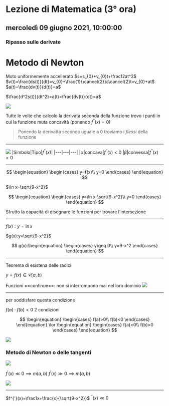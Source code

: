 # Lezione di Matematica (3° ora)

## mercoledì 09 giugno 2021, 10:00:00

### Ripasso sulle derivate

# Metodo di Newton

Moto uniformemente accellerato
$s=s_{0}+v_{0}t+\frac12at^2$
$v(t)=\frac{ds(t)}{dt}=v_{0}+\frac{1}{\cancel{2}}a\cancel{2}t=v_{0}+at$
$a(t)=\frac{dv(t)}{d(t)}=a$

$\frac{d^2s(t)}{dt^2}=a(t)=\frac{dv(t)}{dt}=a$

![](https://i.imgur.com/y9XS6zO.jpg)




Tutte le volte che calcolo la derivata seconda della funzione trovo i punti in cui la funzione muta concavità (ponendo $f^{''}(x)=0$)

> Ponendo la derivatta seconda uguale a $0$ troviamo i $flessi$ della funzione

---

![](https://i.imgur.com/AKTF4Ij.jpg)
|Simbolo|Tipo|$f^{''}(x)$|
|---|---|---|
|$\alpha$|concava|$f^{''}(x)<0$
|$\beta$|convessa|$f^{''}(x)>0$


---



$$
\begin{equation}
\begin{cases}
y=f(x)\\
y=0
\end{cases}
\end{equation}
$$

$\ln x=\sqrt{9-x^2}$

$$
\begin{equation}
\begin{cases}
y=\ln x-\sqrt{9-x^2}\\
y=0
\end{cases}
\end{equation}
$$

Sfrutto la capacità di disegnare  le funzioni per trovare l'intersezione


---
$f(x):y=\ln x$

$g(x):y=\sqrt{9-x^2}$

$$
g(x):\begin{equation}
\begin{cases}
y\geq 0\\
y=9-x^2
\end{cases}
\end{equation}
$$


---

Teorema di esistena delle radici


$y=f(x) \in \mathcal{C}  [a,b)$

Funzioni ==continue==: non si interrompono mai nel loro dominio
![](https://i.imgur.com/2AAXaxJ.jpg)


---
per soddisfare questa condizione

$f(a)\cdot f(b) < 0$
2 condizioni

$$
\begin{equation}
\begin{cases}
f(a)>0\\
f(b)<0
\end{cases}
\end{equation} \lor
\begin{equation}
\begin{cases}
f(a)<0\\
f(b)>0
\end{cases}
\end{equation} 
$$

![](https://i.imgur.com/Ww2E6cp.jpg)

### Metodo di Newton o delle tangenti



![](https://i.imgur.com/xDvMeP6.jpg)

$f^{'}(x) \ll 0 \implies m (a,b)$
$f^{'}(x) \gg 0 \implies m(a,b)$


![](https://i.imgur.com/52gHs40.jpg)


---

$f^{'}(x)=\frac1x+\frac{x}{\sqrt{9-x^2}}$
$^{''}(x) \ll 0$
<!--stackedit_data:
eyJoaXN0b3J5IjpbMjA1NTQwMjE1NSw1NzU4NTc3NzEsLTc2NT
UwMTk0LC0zMTM4NDQ4NDEsOTQwOTE2NDI5XX0=
-->